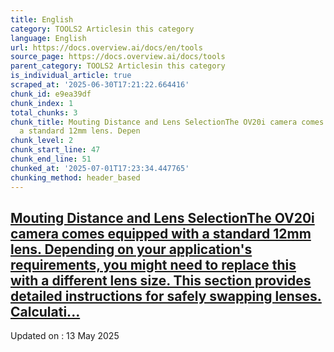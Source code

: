```yaml
---
title: English
category: TOOLS2 Articlesin this category
language: English
url: https://docs.overview.ai/docs/en/tools
source_page: https://docs.overview.ai/docs/tools
parent_category: TOOLS2 Articlesin this category
is_individual_article: true
scraped_at: '2025-06-30T17:21:22.664416'
chunk_id: e9ea39df
chunk_index: 1
total_chunks: 3
chunk_title: Mouting Distance and Lens SelectionThe OV20i camera comes equipped with
  a standard 12mm lens. Depen
chunk_level: 2
chunk_start_line: 47
chunk_end_line: 51
chunked_at: '2025-07-01T17:23:34.447765'
chunking_method: header_based
---
```


## [Mouting Distance and Lens SelectionThe OV20i camera comes equipped with a standard 12mm lens. Depending on your application's requirements, you might need to replace this with a different lens size. This section provides detailed instructions for safely swapping lenses. Calculati...](/docs/lens-selection)

Updated on : 13 May 2025
